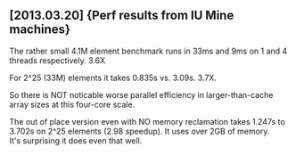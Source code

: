 

[2013.03.20] {Perf results from IU Mine machines}
-------------------------------------------------

The rather small 4.1M element benchmark runs in 33ms and 9ms on 1 and
4 threads respectively.  3.6X

For 2^25 (33M) elements it takes 0.835s vs. 3.09s.  3.7X.

So there is NOT noticable worse parallel efficiency in
larger-than-cache array sizes at this four-core scale.

The out of place version even with NO memory reclamation takes 1.247s
to 3.702s on 2^25 elements (2.98 speedup).  It uses over 2GB of memory.  
It's surprising it does even that well.



